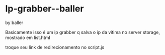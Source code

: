# Ip-grabber--baller

by baller

Basicamente isso é um ip grabber q salva o ip da vitima no server storage, mostrado em list.html

troque seu link de redirecionamento no script.js
